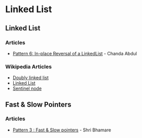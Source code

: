 # Linked List

## Linked List

### Articles

* [Pattern 6: In-place Reversal of a LinkedList](https://github.com/Chanda-Abdul/Several-Coding-Patterns-for-Solving-Data-Structures-and-Algorithms-Problems-during-Interviews/blob/main/%E2%9C%85%20%20Pattern%2006:%20In-place%20Reversal%20of%20a%20LinkedList.md) - Chanda Abdul

### Wikipedia Articles

* [Doubly linked list](https://en.wikipedia.org/wiki/Doubly_linked_list)
* [Linked List](https://en.wikipedia.org/wiki/Linked_list)
* [Sentinel node](https://en.wikipedia.org/wiki/Sentinel_node)

## Fast & Slow Pointers

### Articles

* [Pattern 3 : Fast & Slow pointers](https://medium.com/@shree.bhamare1211/pattern-3-fast-slow-pointers-904a621f873f) - Shri Bhamare
